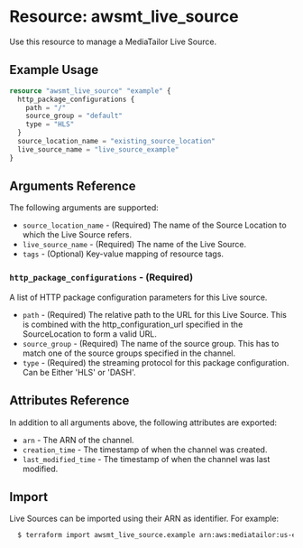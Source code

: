 # Resource: awsmt_live_source

Use this resource to manage a MediaTailor Live Source.


## Example Usage

```terraform
resource "awsmt_live_source" "example" {
  http_package_configurations {
    path = "/"
    source_group = "default"
    type = "HLS"
  }
  source_location_name = "existing_source_location"
  live_source_name = "live_source_example"
}
```

## Arguments Reference
The following arguments are supported:

* `source_location_name` - (Required) The name of the Source Location to which the Live Source refers.
* `live_source_name` - (Required) The name of the Live Source.
* `tags` - (Optional) Key-value mapping of resource tags.

### `http_package_configurations` - (Required)
A list of HTTP package configuration parameters for this Live source.

* `path` - (Required) The relative path to the URL for this Live Source. This is combined with the http_configuration_url specified in the SourceLocation to form a valid URL.
* `source_group` - (Required) The name of the source group. This has to match one of the source groups specified in the channel.
* `type` - (Required) the streaming protocol for this package configuration. Can be Either 'HLS' or 'DASH'.

## Attributes Reference
In addition to all arguments above, the following attributes are exported:

* `arn` - The ARN of the channel.
* `creation_time` - The timestamp of when the channel was created.
* `last_modified_time` - The timestamp of when the channel was last modified.

## Import

Live Sources can be imported using their ARN as identifier. For example:

```sh
  $ terraform import awsmt_live_source.example arn:aws:mediatailor:us-east-1:000000000000:liveSource/sourceLocationName/LiveSourceName
```